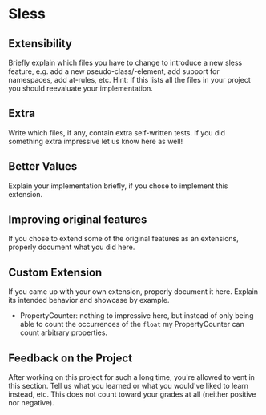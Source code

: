 # Sless

## Extensibility

Briefly explain which files you have to change to introduce a new sless feature, e.g. add a new pseudo-class/-element, add support for namespaces, add at-rules, etc. 
Hint: if this lists all the files in your project you should reevaluate your implementation.

## Extra

Write which files, if any, contain extra self-written tests. If you did something extra impressive let us know here as well!

## Better Values

Explain your implementation briefly, if you chose to implement this extension.

## Improving original features

If you chose to extend some of the original features as an extensions, properly document what you did here.

## Custom Extension

If you came up with your own extension, properly document it here. Explain its
intended behavior and showcase by example.

- PropertyCounter: nothing to impressive here, but instead of only being able to count the occurrences of the `float` my
PropertyCounter can count arbitrary properties. 

## Feedback on the Project 

After working on this project for such a long time, you're allowed to vent in this
section. Tell us what you learned or what you would've liked to learn instead,
etc. This does not count toward your grades at all (neither positive nor negative).
